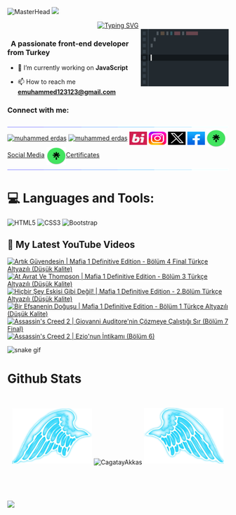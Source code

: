 ![MasterHead](https://github.com/muhammed123588/Muhammed123588/blob/main/Paragraf%20metniniz%20(1).gif?raw=true)
![](https://komarev.com/ghpvc/?username=muhammed123588&color=blue)
<div align="center">
 <a href="https://github.com/muhammed123588">
  <img src="https://readme-typing-svg.demolab.com?font=Fira+Code&size=28&duration=3000&pause=500&center=true&vCenter=true&width=435&lines=%e2%9c%a8+Muhammed+Erdaş+%e2%9c%a8;%f0%9f%93%9a+Frontend+Developer+%f0%9f%92%bb;Welcome+To+My+Profile+%f0%9f%91%80" alt="Typing SVG" />
 </a>
</div>

<img src="https://github.com/muhammed123588/Muhammed123588/blob/main/img/featurette-bigger.gif?raw=true" alt="Coding" width=200 height=130 align="right">


<h3 align="left">&nbsp; A passionate front-end developer from Turkey</h3>

- 🔭 I’m currently working on **JavaScript**

- 📫 How to reach me **emuhammed123123@gmail.com**


<h3 align="left">Connect with me:</h3>
<p align="left">
  <a href="https://github.com/404"><img src="https://github.com/muhammed123588/Muhammed123588/blob/main/img/aaa115834477-dbab4500-a447-11eb-908a-139a6edaec5c.gif?raw=true"></a>
<a href="https://www.linkedin.com/in/muhammed-erda%C5%9F-9b329a297/" target="_blank"><img align="center"src="https://raw.githubusercontent.com/rahuldkjain/github-profile-readme-generator/master/src/images/icons/Social/linked-in-alt.svg" alt="muhammed erdaş" height="30" width="40" /></a>
<a href="https://youtube.com/@gameacumen/?sub_confirmation=1" target="_blank"><img align="center" src="https://raw.githubusercontent.com/rahuldkjain/github-profile-readme-generator/master/src/images/icons/Social/youtube.svg" alt="muhammed erdaş" height="30" width="40" /></a>
<a href="https://bionluk.com/bimami1234" target="_blank"><img align="center" src="https://raw.githubusercontent.com/muhammed123588/Muhammed123588/16682b4b7736e1525508d649b9df5aa43d3c2774/img/indir%20(1).svg" alt="muhammed erdaş" height="30" width="40" /></a>
 <a href="https://www.instagram.com/muhammederdass/" target="_blank"><img align="center" src="https://raw.githubusercontent.com/muhammed123588/Muhammed123588/26e7441666f6aced512752239a545b22ea117fba/img/agram-logo-2022-svg-removebg-preview.svg" alt="muhammed erdaş" height="30" width="40" /></a>
<a href="https://twitter.com/MuhammedErdass" target="_blank"><img align="center" src="https://raw.githubusercontent.com/muhammed123588/Muhammed123588/3652a6a1acfe0645bb3fdb73bfaa27264d7b6dc3/img/ads196177z-tasar196177m.svg" alt="muhammed erdaş" height="30" width="40" /></a>
<a href="https://www.facebook.com/gameacumenn?locale=tr_TR" target="_blank"><img align="center" src="https://raw.githubusercontent.com/muhammed123588/Muhammed123588/45b4c61dc1367b5c6307b830b8a95f2702bcd791/img/b029bd80-381a-4869-854f-bac6f359c5c9.svg" alt="muhammed erdaş" height="30" width="40" /></a>
 <a href="https://linktr.ee/muhammederdas" target="_blank"><img align="center" src="https://github.com/muhammed123588/Muhammed123588/blob/main/img/0d4e9331c3b8346858e1e5c4f77e9dfd92dccf8c38db0b280dba00076e5d5dc0_200.jpg?raw=true" height="40" width="45" />Social Media</a>
  <a href="https://linktr.ee/muhammederdasmycertificates" target="_blank"><img align="center" src="https://github.com/muhammed123588/Muhammed123588/blob/main/img/0d4e9331c3b8346858e1e5c4f77e9dfd92dccf8c38db0b280dba00076e5d5dc0_200.jpg?raw=true" height="40" width="45" />Certificates</a>
<a href="https://github.com/404"><img src="https://github.com/muhammed123588/Muhammed123588/blob/main/img/aaa115834477-dbab4500-a447-11eb-908a-139a6edaec5c.gif?raw=true"></a>
</p>
     

<!--
<details>
  <summary>:zap: GitHub Stats</summary> 
-->
# 💻 Languages and Tools:
![HTML5](https://img.shields.io/badge/html5-%23E34F26.svg?style=for-the-badge&logo=html5&logoColor=white)
![CSS3](https://img.shields.io/badge/css3-%231572B6.svg?style=for-the-badge&logo=css3&logoColor=white)
![Bootstrap](https://img.shields.io/badge/bootstrap-%23563D7C.svg?style=for-the-badge&logo=bootstrap&logoColor=white)

  <summary><h2>📸 My Latest YouTube Videos</h2></summary>

<!-- BEGIN YOUTUBE-CARDS -->
[![Artık Güvendesin | Mafia 1 Definitive Edition - Bölüm 4 Final Türkçe Altyazılı (Düşük Kalite)](https://ytcards.demolab.com/?id=UjUUt0lW3_s&title=Art%C4%B1k+G%C3%BCvendesin+%7C+Mafia+1+Definitive+Edition+-+B%C3%B6l%C3%BCm+4+Final+T%C3%BCrk%C3%A7e+Altyaz%C4%B1l%C4%B1+%28D%C3%BC%C5%9F%C3%BCk+Kalite%29&lang=en&timestamp=1709128443&background_color=%230d1117&title_color=%23ffffff&stats_color=%23dedede&max_title_lines=1&width=250&border_radius=5 "Artık Güvendesin | Mafia 1 Definitive Edition - Bölüm 4 Final Türkçe Altyazılı (Düşük Kalite)")](https://www.youtube.com/watch?v=UjUUt0lW3_s)
[![At Avrat Ve Thompson | Mafia 1 Definitive Edition - Bölüm 3 Türkçe Altyazılı (Düşük Kalite)](https://ytcards.demolab.com/?id=L5AhuUokpKc&title=At+Avrat+Ve+Thompson+%7C+Mafia+1+Definitive+Edition+-+B%C3%B6l%C3%BCm+3+T%C3%BCrk%C3%A7e+Altyaz%C4%B1l%C4%B1+%28D%C3%BC%C5%9F%C3%BCk+Kalite%29&lang=en&timestamp=1709128433&background_color=%230d1117&title_color=%23ffffff&stats_color=%23dedede&max_title_lines=1&width=250&border_radius=5 "At Avrat Ve Thompson | Mafia 1 Definitive Edition - Bölüm 3 Türkçe Altyazılı (Düşük Kalite)")](https://www.youtube.com/watch?v=L5AhuUokpKc)
[![Hiçbir Şey Eskisi Gibi Değil! | Mafia 1 Definitive Edition - 2.Bölüm Türkçe Altyazılı (Düşük Kalite)](https://ytcards.demolab.com/?id=7Qy6Ho5xkxw&title=Hi%C3%A7bir+%C5%9Eey+Eskisi+Gibi+De%C4%9Fil%21+%7C+Mafia+1+Definitive+Edition+-+2.B%C3%B6l%C3%BCm+T%C3%BCrk%C3%A7e+Altyaz%C4%B1l%C4%B1+%28D%C3%BC%C5%9F%C3%BCk+Kalite%29&lang=en&timestamp=1709107591&background_color=%230d1117&title_color=%23ffffff&stats_color=%23dedede&max_title_lines=1&width=250&border_radius=5 "Hiçbir Şey Eskisi Gibi Değil! | Mafia 1 Definitive Edition - 2.Bölüm Türkçe Altyazılı (Düşük Kalite)")](https://www.youtube.com/watch?v=7Qy6Ho5xkxw)
[![Bir Efsanenin Doğuşu | Mafia 1 Definitive Edition - Bölüm 1 Türkçe Altyazılı (Düşük Kalite)](https://ytcards.demolab.com/?id=HBPSyp8-eg8&title=Bir+Efsanenin+Do%C4%9Fu%C5%9Fu+%7C+Mafia+1+Definitive+Edition+-+B%C3%B6l%C3%BCm+1+T%C3%BCrk%C3%A7e+Altyaz%C4%B1l%C4%B1+%28D%C3%BC%C5%9F%C3%BCk+Kalite%29&lang=en&timestamp=1708605444&background_color=%230d1117&title_color=%23ffffff&stats_color=%23dedede&max_title_lines=1&width=250&border_radius=5 "Bir Efsanenin Doğuşu | Mafia 1 Definitive Edition - Bölüm 1 Türkçe Altyazılı (Düşük Kalite)")](https://www.youtube.com/watch?v=HBPSyp8-eg8)
[![Assassin's Creed 2 | Giovanni Auditore'nin Çözmeye Çalıştığı Sır (Bölüm 7 Final)](https://ytcards.demolab.com/?id=hj0IK9mNElg&title=Assassin%27s+Creed+2+%7C+Giovanni+Auditore%27nin+%C3%87%C3%B6zmeye+%C3%87al%C4%B1%C5%9Ft%C4%B1%C4%9F%C4%B1+S%C4%B1r+%28B%C3%B6l%C3%BCm+7+Final%29&lang=en&timestamp=1706987794&background_color=%230d1117&title_color=%23ffffff&stats_color=%23dedede&max_title_lines=1&width=250&border_radius=5 "Assassin's Creed 2 | Giovanni Auditore'nin Çözmeye Çalıştığı Sır (Bölüm 7 Final)")](https://www.youtube.com/watch?v=hj0IK9mNElg)
[![Assassin's Creed 2 | Ezio'nun İntikamı (Bölüm 6)](https://ytcards.demolab.com/?id=6EOr32FkiJc&title=Assassin%27s+Creed+2+%7C+Ezio%27nun+%C4%B0ntikam%C4%B1+%28B%C3%B6l%C3%BCm+6%29&lang=en&timestamp=1706678100&background_color=%230d1117&title_color=%23ffffff&stats_color=%23dedede&max_title_lines=1&width=250&border_radius=5 "Assassin's Creed 2 | Ezio'nun İntikamı (Bölüm 6)")](https://www.youtube.com/watch?v=6EOr32FkiJc)
<!-- END YOUTUBE-CARDS -->




![snake gif](https://raw.githubusercontent.com/muhammed123588/Muhammed123588/6f1c31cd77df6ae60b5bbf64aa0d3c4f0b483d5f/github-contribution-grid-snake-dark.svg)


# Github Stats

 <br />
 
  <p align="center">
  <a>
    <img heigth="160" width="182" src="https://github.com/muhammed123588/Muhammed123588/blob/main/img/Bird%20Wing%20Bottom%20Left.png">
      <img align="center" src="https://github-readme-stats.vercel.app/api?username=muhammed123588&theme=material-palenight&hide_border=false&include_all_commits=false&count_private=false" alt="CagatayAkkas" />
    <img heigth="160" width="182" src="https://github.com/muhammed123588/Muhammed123588/blob/main/img/Bird%20Wing%20Bottom%20Right.png">
  </a>
</p>

  
<br />


 

 
 <br />
 
 
 
  
  
 <!--
 [![Top Langs](https://github-readme-stats.vercel.app/api/top-langs/?username=CagatayAkkas&layout=compact&langs_count=25&title_color=0000ee&text_color=ffffff&bg_color=000000&hide_border=true)](https://github.com/CagatayAkkas/github-readme-stats)
-->


<br />

![](https://github-profile-trophy.vercel.app/?username=muhammed123588&theme=dracula&no-frame=false&no-bg=false&margin-w=4)


<br />


<br />


<!--
</details>
-->

<!--
<details>
   <summary>:zap: Languages and Tools</summary>
 -->
